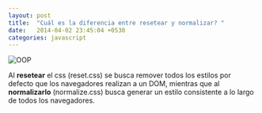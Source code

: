 ```yaml
---
layout: post
title:  "Cuál es la diferencia entre resetear y normalizar? "
date:   2014-04-02 23:45:04 +0530
categories: javascript
---
```


![OOP](https://media.giphy.com/media/3o6wrlLLaJproYWN0c/giphy.gif)

Al **resetear** el css (reset.css) se busca remover todos los estilos por defecto que los navegadores realizan a un DOM, mientras que al **normalizarlo** (normalize.css) busca generar un estilo consistente a lo largo de todos los navegadores. 